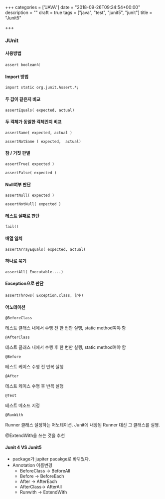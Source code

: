 +++
categories = ["JAVA"]
date = "2018-09-26T09:24:54+00:00"
description = ""
draft = true
tags = ["java", "test", "junit5", "junit"]
title = "Junit5"

+++
### JUnit

#### 사용방법

`assert boolean식`

#### Import 방법

`import static org.junit.Assert.*;`

####  두 값이 같은지 비교

`assertEquals( expected, actual)`

####  두 객체가 동일한 객체인지 비교

`assertSame( expected, actual )`

`assertNotSame ( expected,  actual)`

####  참 / 거짓 판별

`assertTrue( expected )`

`assertFalse( expected )`

####  Null여부 판단

`assertNull( expected )`

`aseertNotNull( expected )`

#### 테스트 실패로 판단

`fail()`

#### 배열 일치

`assertArrayEquals( expected, actual)`

#### 하나로 묶기

`assertAll( Executable....)`

#### Exception으로 판단

`assertThrows( Exception.class, 함수)`

#### 어노테이션

`@BeforeClass`

테스트 클래스 내에서 수행 전 한 번만 실행, static method여야 함

`@AfterClass`

테스트 클래스 내에서 수행 후 한 번만 실행, static method여야 함 

`@Before`

테스트 케이스 수행 전 반복 실행

`@After`

테스트 케이스 수행 후 반복 실행

`@Test`

테스트 메소드 지정

`@RunWith`

Runner 클래스 설정하는 어노테이션. Junit에 내장된 Runner 대신 그 클래스를 실행.

@ExtendWith을 쓰는 것을 추천

####  Junit 4 VS Junit5

* package가 jupiter pacakge로 바뀌었다.
* Annotation 이름변경
  * BeforeClass -> BeforeAll
  * Before -> BeforeEach
  * After -> AfterEach
  * AfterClass-> AfterAll
  * Runwith -> ExtendWith
